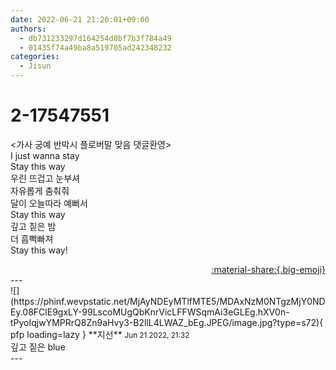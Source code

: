 ```yaml
---
date: 2022-06-21 21:20:01+09:00
authors:
  - db731233297d164254d8bf7b3f784a49
  - 01435f74a49ba8a519705ad242348232
categories:
  - Jisun
---
```


# 2-17547551

<div class="post-container" markdown="1">
<div class="content-container md-sidebar__scrollwrap" markdown="1">

&lt;가사 궁예 반박시 플로버말 맞음 댓글환영&gt;<br>I just wanna stay<br>Stay this way<br>우린 뜨겁고 눈부셔<br>자유롭게 춤춰줘 <br>달이 오늘따라 예뻐서<br>Stay this way<br>깊고 짙은 밤<br>더 흠뻑빠져<br>Stay this way!

</div>
</div>

<div style="text-align: right;" markdown="1">
<a href="https://weverse.io/fromis9/fanpost/2-17547551" style="text-align: right;">:material-share:{.big-emoji}</a>
</div>
---

<div class="comments-container md-sidebar__scrollwrap" markdown="1">
<div class="comment" markdown="1">
<div class='id-container' markdown="1">
![](https://phinf.wevpstatic.net/MjAyNDEyMTlfMTE5/MDAxNzM0NTgzMjY0NDEy.08FClE9gxLY-99LscoMUgQbKnrVicLFFWSqmAi3eGLEg.hXV0n-tPyoIqjwYMPRrQ8Zn9aHvy3-B2llL4LWAZ_bEg.JPEG/image.jpg?type=s72){ pfp loading=lazy }
**<span class="artist">지선</span>** <small>Jun 21 2022, 21:32</small><br>
</div>
<div class='comment-body' markdown="1">
깊고 짙은 blue
</div>
</div>
</div>
---
